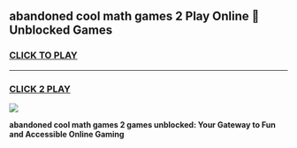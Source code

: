 
## abandoned cool math games 2 Play Online 👋 Unblocked Games
<h3>
<a href="https://news.freeplayer.one?title=abandoned_cool_math_games_2&ref=17CMG">CLICK TO PLAY</a></h3>
<hr>

<h3>
<a href="https://news.freeplayer.one?title=abandoned_cool_math_games_2&ref=17CMG">CLICK 2 PLAY</a>
  
</h3>

<a href="https://news.freeplayer.one?title=abandoned_cool_math_games_2&ref=17CMG/"><img src="https://clearcache.store/games.png"></a>


**abandoned cool math games 2 games unblocked: Your Gateway to Fun and Accessible Online Gaming**
